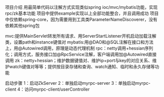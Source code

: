项目介绍
用最简单代码以注解方式实现类似spring ioc/mvc/mybatis功能，实现rpc/zk基本功能
项目中提供example实现以上全部功能整合，并且调用成功
项目中仅依赖spring-core，因为需要用到工具类ParameterNameDiscoverer，没有依赖其他spring包

mvc:提供MainServlet转发所有请求、用ServerStartListener开机启动加载注解类，设置path和instance键值对
mybatis:用@DAO和@SQL注解在接口和方法上，用@Autowired调用，原理是动态代理机制
rpc：netty调用+hessian序列化；调用方式，服务接口加@RpcService注解，客户端调用加@Autowired直接调用
zk：netty+hessian；维护数据键值对、维护ip+port与key的对应关系、维护watch键值对等等；提供按目录存储和查询、watch通知、临时和永久存储等功能

启动步骤
1：启动ZkServer
2：单独启动myrpc-server
3：单独启动myrpc-client
4：访问myrpc-client/userController
